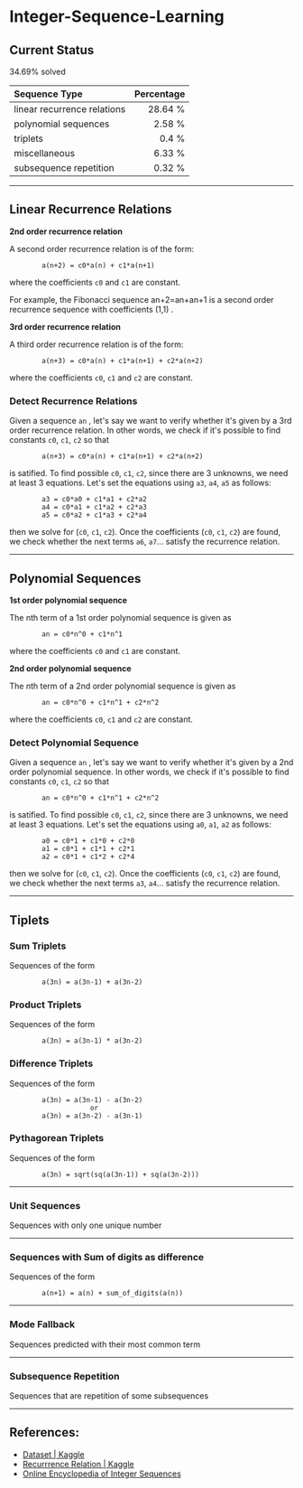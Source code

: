 # Integer-Sequence-Learning

## Current Status

34.69% solved

Sequence Type | Percentage
:---|---:
linear recurrence relations | 28.64 %
polynomial sequences | 2.58 %
triplets | 0.4 %
miscellaneous  | 6.33 %
subsequence repetition | 0.32 %

___
## Linear Recurrence Relations

**2nd order recurrence relation**

A second order recurrence relation is of the form:

            a(n+2) = c0*a(n) + c1*a(n+1)

where the coefficients `c0` and `c1` are constant.

For example, the Fibonacci sequence an+2=an+an+1 is a second order recurrence sequence with coefficients (1,1) .

**3rd order recurrence relation**

A third order recurrence relation is of the form:

            a(n+3) = c0*a(n) + c1*a(n+1) + c2*a(n+2)

where the coefficients `c0`, `c1` and `c2` are constant.

### Detect Recurrence Relations

Given a sequence `an` , let's say we want to verify whether it's given by a 3rd order recurrence relation. In other words, we check if it's possible to find constants `c0`, `c1`, `c2` so that

            a(n+3) = c0*a(n) + c1*a(n+1) + c2*a(n+2)

is satified. To find possible `c0`, `c1`, `c2`, since there are 3 unknowns, we need at least 3 equations. Let's set the equations using `a3`, `a4`, `a5` as follows:

            a3 = c0*a0 + c1*a1 + c2*a2
            a4 = c0*a1 + c1*a2 + c2*a3
            a5 = c0*a2 + c1*a3 + c2*a4

then we solve for (`c0`, `c1`, `c2`). Once the coefficients (`c0`, `c1`, `c2`) are found, we check whether the next terms `a6`, `a7`... satisfy the recurrence relation.

---

## Polynomial Sequences

**1st order polynomial sequence**

The nth term of a 1st order polynomial sequence is given as

            an = c0*n^0 + c1*n^1

where the coefficients `c0` and `c1` are constant.

**2nd order polynomial sequence**

The nth term of a 2nd order polynomial sequence is given as

            an = c0*n^0 + c1*n^1 + c2*n^2

where the coefficients `c0`, `c1` and `c2` are constant.

### Detect Polynomial Sequence

Given a sequence `an` , let's say we want to verify whether it's given by a 2nd order polynomial sequence. In other words, we check if it's possible to find constants `c0`, `c1`, `c2` so that

            an = c0*n^0 + c1*n^1 + c2*n^2

is satified. To find possible `c0`, `c1`, `c2`, since there are 3 unknowns, we need at least 3 equations. Let's set the equations using `a0`, `a1`, `a2` as follows:

            a0 = c0*1 + c1*0 + c2*0
            a1 = c0*1 + c1*1 + c2*1
            a2 = c0*1 + c1*2 + c2*4

then we solve for (`c0`, `c1`, `c2`). Once the coefficients (`c0`, `c1`, `c2`) are found, we check whether the next terms `a3`, `a4`... satisfy the recurrence relation.

---

## Tiplets

### Sum Triplets

Sequences of the form

            a(3n) = a(3n-1) + a(3n-2)

### Product Triplets

Sequences of the form

            a(3n) = a(3n-1) * a(3n-2)

### Difference Triplets

Sequences of the form

            a(3n) = a(3n-1) - a(3n-2)
                        or
            a(3n) = a(3n-2) - a(3n-1)

### Pythagorean Triplets

Sequences of the form

            a(3n) = sqrt(sq(a(3n-1)) + sq(a(3n-2)))

---

### Unit Sequences

Sequences with only one unique number

---

### Sequences with Sum of digits as difference

Sequences of the form
        
            a(n+1) = a(n) + sum_of_digits(a(n))
            

---

### Mode Fallback

Sequences predicted with their most common term

---

### Subsequence Repetition

Sequences that are repetition of some subsequences


---
## References:

- [Dataset | Kaggle](https://www.kaggle.com/c/integer-sequence-learning/data)
- [Recurrrence Relation | Kaggle](https://www.kaggle.com/ncchen/recurrence-relation)
- [Online Encyclopedia of Integer Sequences](https://oeis.org/)
